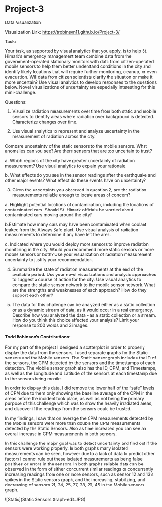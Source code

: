 # Project-3
Data Visualization

Visualization Link: https://trobinson11.github.io/Project-3/

Task:

  Your task, as supported by visual analytics that you apply, is to help St. Himark’s emergency management team combine data from the government-operated stationary monitors with data from citizen-operated mobile sensors to help them better understand conditions in the city and identify likely locations that will require further monitoring, cleanup, or even evacuation. Will data from citizen scientists clarify the situation or make it more uncertain? Use visual analytics to develop responses to the questions below. Novel visualizations of uncertainty are especially interesting for this mini-challenge.

Questions:
   1. Visualize radiation measurements over time from both static and mobile sensors to identify areas where radiation over background is detected. Characterize changes over time.


   2. Use visual analytics to represent and analyze uncertainty in the measurement of radiation across the city.

   Compare uncertainty of the static sensors to the mobile sensors. What anomalies can you see? Are there sensors that are too uncertain to trust?
   
   a. Which regions of the city have greater uncertainty of radiation measurement? Use visual analytics to explain your rationale.
    
   b. What effects do you see in the sensor readings after the earthquake and other major events? What effect do these events have on uncertainty?

   3. Given the uncertainty you observed in question 2, are the radiation measurements reliable enough to locate areas of concern?

   a. Highlight potential locations of contamination, including the locations of contaminated cars. Should St. Himark officials be worried about contaminated cars moving around the city?
   
   b.Estimate how many cars may have been contaminated when coolant leaked from the Always Safe plant. Use visual analysis of radiation measurements to determine if any have left the area.
   
   c. Indicated where you would deploy more sensors to improve radiation monitoring in the city. Would you recommend more static sensors or more mobile sensors or both? Use your visualization of radiation measurement uncertainty to justify your recommendation.

   4. Summarize the state of radiation measurements at the end of the available period. Use your novel visualizations and analysis approaches to suggest a course of action for the city. Use visual analytics to compare the static sensor network to the mobile sensor network. What are the strengths and weaknesses of each approach? How do they support each other?


   5. The data for this challenge can be analyzed either as a static collection or as a dynamic stream of data, as it would occur in a real emergency. Describe how you analyzed the data - as a static collection or a stream. How do you think this choice affected your analysis? Limit your response to 200 words and 3 images.
   
   
   
#### Todd Robinson’s Contributions:

For my part of the project I designed a scatterplot in order to properly display the data from the sensors. I used separate graphs for the Static sensors and the Mobile sensors. The Static sensor graph includes the ID of the sensors, the CPM detected by the sensors and the timestamps of each detection. The Mobile sensor graph also has the ID, CPM, and Timestamps, as well as the Longitude and Latitude of the sensors at each timestamp due to the sensors being mobile.

In order to display this data, I did remove the lower half of the “safe” levels of CPM due to them only showing the baseline average of the CPM in the areas before the incident took place, as well as not being the primary purpose of this challenge which was to show the heavily irradiated areas, and discover if the readings from the sensors could be trusted.

In my findings, I saw that on average the CPM measurements detected by the Mobile sensors were more than double the CPM measurements detected by the Static Sensors. Also as time increased you can see an overall increase in CPM measurements in both sensors. 

In this challenge the major goal was to detect uncertainty and find out if the sensors were working properly. In both graphs many isolated measurements can be seen, however due to a lack of data to predict other factors I cannot rule out these isolated measurements as being false positives or errors in the sensors. In both graphs reliable data can be observed in the form of either concurrent similar readings or concurrently increasing readings from one or more sensors, such as sensor 12 and 13’s spikes in the Static sensors graph, and the increasing, stabilizing, and decreasing of sensors 21, 24, 25, 27, 28, 29, 45 in the Mobile sensors graph.

![Static](Static Sensors Graph-edit.JPG)

